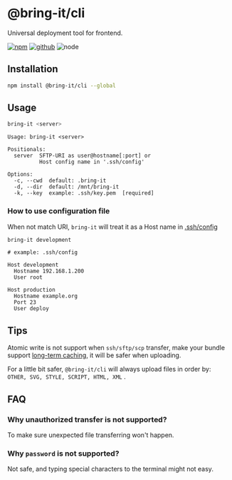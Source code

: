 # @bring-it/cli

Universal deployment tool for frontend.

[![npm][npm-badge]][npm-url]
[![github][github-badge]][github-url]
![node][node-badge]

[npm-url]: https://www.npmjs.com/package/@bring-it/cli
[npm-badge]: https://img.shields.io/npm/v/@bring-it/cli.svg?style=flat-square&logo=npm
[github-url]: https://github.com/airkro/bring-it
[github-badge]: https://img.shields.io/npm/l/@bring-it/cli.svg?style=flat-square&colorB=blue&logo=github
[node-badge]: https://img.shields.io/node/v/@bring-it/cli.svg?style=flat-square&colorB=green&logo=node.js

## Installation

```sh
npm install @bring-it/cli --global
```

## Usage

```sh
bring-it <server>
```

```plain
Usage: bring-it <server>

Positionals:
  server  SFTP-URI as user@hostname[:port] or
          Host config name in '.ssh/config'

Options:
  -c, --cwd  default: .bring-it
  -d, --dir  default: /mnt/bring-it
  -k, --key  example: .ssh/key.pem  [required]
```

### How to use configuration file

When <server> not match URI, `bring-it` will treat it as a Host name in [.ssh/config](https://man.openbsd.org/ssh_config.5)

```sh
bring-it development
```

```plain
# example: .ssh/config

Host development
  Hostname 192.168.1.200
  User root

Host production
  Hostname example.org
  Port 23
  User deploy
```

## Tips

Atomic write is not support when `ssh/sftp/scp` transfer, make your bundle support [long-term caching](https://developers.google.com/web/fundamentals/performance/webpack/use-long-term-caching), it will be safer when uploading.

For a little bit safer, `@bring-it/cli` will always upload files in order by: `OTHER, SVG, STYLE, SCRIPT, HTML, XML` .

## FAQ

### Why unauthorized transfer is not supported?

To make sure unexpected file transferring won't happen.

### Why `password` is not supported?

Not safe, and typing special characters to the terminal might not easy.
